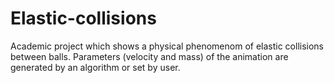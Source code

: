 # Elastic-collisions

Academic project which shows a physical phenomenom of elastic collisions between balls. Parameters (velocity and mass) of the animation are generated by an algorithm or set by user.
